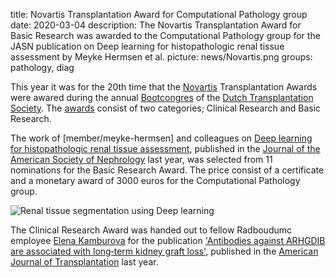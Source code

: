 title: Novartis Transplantation Award for Computational Pathology group
date: 2020-03-04
description: The Novartis Transplantation Award for Basic Research was awarded to the Computational Pathology group for the JASN publication on Deep learning for histopathologic renal tissue assessment by Meyke Hermsen et al. 
picture: news/Novartis.png
groups: pathology, diag

This year it was for the 20th time that the <a href='https://www.novartis.com/'>Novartis</a> Transplantation Awards were awared during the annual <a href='https://www.transplantatievereniging.nl/bootcongres'>Bootcongres</a> of the <a href='https://www.transplantatievereniging.nl/homepage'>Dutch Transplantation Society</a>. The <a href='https://www.transplantatievereniging.nl/novartis-transplantation-awards'>awards</a> consist of two categories; Clinical Research and Basic Research.

The work of [member/meyke-hermsen] and colleagues on <a href='https://jasn.asnjournals.org/content/30/10/1968'>Deep learning for histopathologic renal tissue assessment</a>, published in the <a href='https://jasn.asnjournals.org/'>Journal of the American Society of Nephrology</a> last year, was selected from 11 nominations for the Basic Research Award. The price consist of a certificate and a monetary award of 3000 euros for the Computational Pathology group. 

![Renal tissue segmentation using Deep learning]({static}/images/news/JASN_MH.png)

The Clinical Research Award was handed out to fellow Radboudumc employee <a href='https://nl.linkedin.com/in/elenakamburova'>Elena Kamburova</a> for the publication <a href='https://onlinelibrary.wiley.com/doi/full/10.1111/ajt.15493'>'Antibodies against ARHGDIB are associated with long‐term kidney graft loss'</a>, published in the <a href='https://onlinelibrary.wiley.com/journal/16006143'>American Journal of Transplantation</a> last year.


